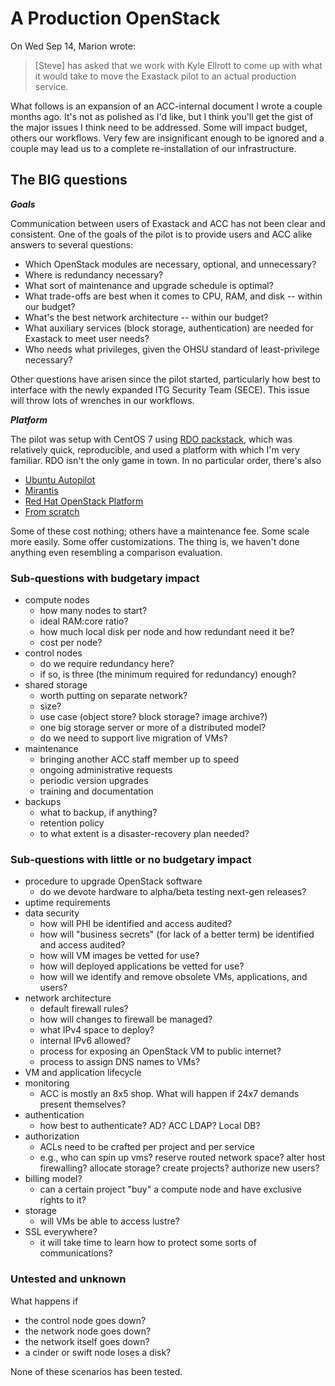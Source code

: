 # A Production OpenStack

On Wed Sep 14, Marion wrote:

> [Steve] has asked that we work with Kyle Ellrott to come up with
> what it would take to move the Exastack pilot to an actual
> production service.

What follows is an expansion of an ACC-internal document I wrote a
couple months ago. It's not as polished as I'd like, but I think
you'll get the gist of the major issues I think need to be addressed.
Some will impact budget, others our workflows. Very few are insignificant
enough to be ignored and a couple may lead us to a complete
re-installation of our infrastructure.

## The BIG questions

***Goals***

Communication between users of Exastack and ACC has not been clear and
consistent. One of the goals of the pilot is to provide users and ACC
alike answers to several questions:

* Which OpenStack modules are necessary, optional, and unnecessary?
* Where is redundancy necessary?
* What sort of maintenance and upgrade schedule is optimal?
* What trade-offs are best when it comes to CPU, RAM, and disk -- within our budget?
* What's the best network architecture -- within our budget?
* What auxiliary services (block storage, authentication) are needed for Exastack to meet user needs?
* Who needs what privileges, given the OHSU standard of least-privilege necessary?

Other questions have arisen since the pilot started, particularly
how best to interface with the newly expanded ITG Security Team
(SECE). This issue will throw lots of wrenches in our workflows.

***Platform***

The pilot was setup with CentOS 7 using [RDO packstack](https://www.rdoproject.org/install/quickstart/), which was relatively quick, reproducible, and used a platform with which I'm very familiar. RDO isn't the only game in town. In no particular order, there's also

* [Ubuntu Autopilot](https://www.ubuntu.com/cloud/openstack/autopilot)
* [Mirantis](https://www.mirantis.com/software/openstack/)
* [Red Hat OpenStack Platform](https://www.redhat.com/en/technologies/linux-platforms/openstack-platform)
* [From scratch](http://docs.openstack.org/project-install-guide/newton/)

Some of these cost nothing; others have a maintenance fee. Some
scale more easily. Some offer customizations. The thing is, we
haven't done anything even resembling a comparison evaluation.

### Sub-questions with budgetary impact

* compute nodes
  * how many nodes to start?
  * ideal RAM:core ratio?
  * how much local disk per node and how redundant need it be?
  * cost per node?
* control nodes
  * do we require redundancy here?
  * if so, is three (the minimum required for redundancy) enough?
* shared storage
  * worth putting on separate network?
  * size?
  * use case (object store? block storage? image archive?)
  * one big storage server or more of a distributed model?
  * do we need to support live migration of VMs?
* maintenance
  * bringing another ACC staff member up to speed
  * ongoing administrative requests
  * periodic version upgrades
  * training and documentation
* backups
  * what to backup, if anything?
  * retention policy
  * to what extent is a disaster-recovery plan needed?

### Sub-questions with little or no budgetary impact

* procedure to upgrade OpenStack software
  * do we devote hardware to alpha/beta testing next-gen releases?
* uptime requirements
* data security
  * how will PHI be identified and access audited?
  * how will "business secrets" (for lack of a better term) be identified and access audited?
  * how will VM images be vetted for use?
  * how will deployed applications be vetted for use?
  * how will we identify and remove obsolete VMs, applications, and users?
* network architecture
  * default firewall rules?
  * how will changes to firewall be managed?
  * what IPv4 space to deploy?
  * internal IPv6 allowed?
  * process for exposing an OpenStack VM to public internet?
  * process to assign DNS names to VMs?
* VM and application lifecycle
* monitoring
  * ACC is mostly an 8x5 shop. What will happen if 24x7 demands present themselves?
* authentication
  * how best to authenticate? AD? ACC LDAP? Local DB?
* authorization
  * ACLs need to be crafted per project and per service
  * e.g., who can spin up vms? reserve routed network space? alter host firewalling? allocate storage? create projects? authorize new users?
* billing model?
  * can a certain project "buy" a compute node and have exclusive rights to it?
* storage
  * will VMs be able to access lustre?
* SSL everywhere?
  * it will take time to learn how to protect some sorts of communications?

### Untested and unknown

What happens if

* the control node goes down?
* the network node goes down?
* the network itself goes down?
* a cinder or swift node loses a disk?

None of these scenarios has been tested.

